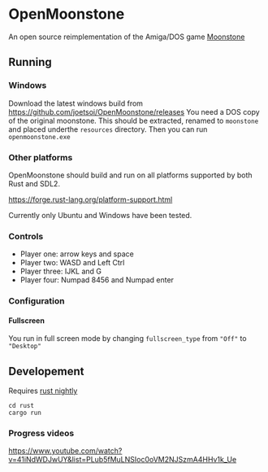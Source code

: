 # OpenMoonstone
An open source reimplementation of the Amiga/DOS game [Moonstone](https://en.wikipedia.org/wiki/Moonstone:_A_Hard_Days_Knight)

## Running
### Windows
Download the latest windows build from https://github.com/joetsoi/OpenMoonstone/releases
You need a DOS copy of the original moonstone. This should be extracted, renamed to 
`moonstone` and placed underthe `resources` directory. Then you can run `openmoonstone.exe`

### Other platforms
OpenMoonstone should build and run on all platforms supported by both Rust and SDL2.

https://forge.rust-lang.org/platform-support.html

Currently only Ubuntu and Windows have been tested.

### Controls
* Player one: arrow keys and space
* Player two: WASD and Left Ctrl
* Player three: IJKL and G
* Player four: Numpad 8456 and Numpad enter

### Configuration
#### Fullscreen
You run in full screen mode by changing `fullscreen_type` from `"Off"` to `"Desktop"`

##  Developement
Requires [rust nightly](https://www.rust-lang.org/tools/install)
```
cd rust
cargo run
```
### Progress videos
https://www.youtube.com/watch?v=41iNdWDJwUY&list=PLub5fMuLNSIoc0oVM2NJSzmA4HHv1k_Ue
